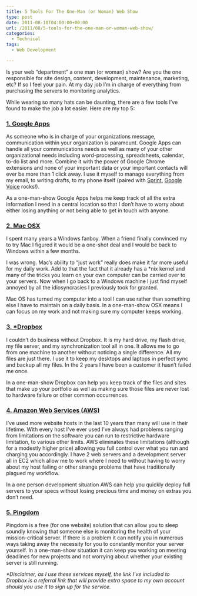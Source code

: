 ```yaml
---
title: 5 Tools For The One-Man (or Woman) Web Show
type: post
date: 2011-08-10T04:00:00+00:00
url: /2011/08/5-tools-for-the-one-man-or-woman-web-show/
categories:
  - Technical
tags:
  - Web Development

---
```

Is your web “department” a one man (or woman) show? Are you the one responsible for site design, content, development, maintenance, marketing, etc? If so I feel your pain. At my day job I’m in charge of everything from purchasing the servers to&nbsp;monitoring&nbsp;analytics.

While wearing so many hats can be daunting, there are a few tools I’ve found to make the job a lot easier. Here are my top 5:

### <a title="Google Apps" href="https://workspace.google.com/" target="_blank" rel="noopener noreferrer">1. Google Apps</a>

As someone who is in charge of your organizations message, communication within your organization is paramount. Google Apps can handle all your communications needs as well as many of your other organizational needs including word-processing, spreadsheets, calendar, to-do list and more. Combine it with the power of Google Chrome extensions and none of your important data or your important contacts will ever be more than 1 click away. I use it myself to manage everything from my email, to writing drafts, to my phone itself (paired with <a title="Sprint" href="http://www.sprint.com" target="_blank" rel="noopener noreferrer">Sprint</a>, <a title="Google Voice" href="http://www.google.com/voice" target="_blank" rel="noopener noreferrer">Google Voice</a> rocks!).

As a one-man-show Google Apps helps me keep track of all the extra information I need in a central location so that I don’t have to worry about either losing anything or not being able to get in touch with anyone.

### <a title="OSX Lion" href="http://www.apple.com/macosx/" target="_blank" rel="noopener noreferrer">2. Mac OSX</a>

I spent many years a Windows fanboy. When a friend finally convinced my to try Mac I figured it would be a one-shot deal and I would be back to Windows within a few months.

I was wrong. Mac’s ability to “just work” really does make it far more useful for my daily work. Add to that the fact that it already has a *nix&nbsp;kernel&nbsp;and many of the tricks you learn on your own computer can be carried over to your servers. Now when I go back to a Windows machine I just find myself annoyed by all the&nbsp;idiosyncrasies&nbsp;I previously took for granted.

Mac OS has turned my computer into a tool I can use rather than something else I have to maintain on a daily basis. In a one-man-show OSX means I can focus on my work and not making sure my computer keeps working.

### <a title="Dropbox" href="http://db.tt/gmO7UFW" target="_blank" rel="noopener noreferrer">3. *Dropbox</a>

I couldn’t do business without Dropbox. It is my hard drive, my flash drive, my file server, and my&nbsp;synchronization&nbsp;tool all in one. It allows me to go from one machine to another without noticing a single difference. All my files are just there. I use it to keep my desktops and laptops in perfect sync and backup all my files. In the 2 years I have been a customer it hasn’t failed me once.

In a one-man-show Dropbox can help you keep track of the files and sites that make up your portfolio as well as making sure those files are never lost to hardware failure or other common&nbsp;occurrences.

### <a title="Amazon Web Services" href="http://aws.amazon.com/" target="_blank" rel="noopener noreferrer">4. Amazon Web Services (AWS)</a>

I’ve used more website hosts in the last 10 years than many will use in their lifetime. With every host I’ve ever used I’ve always had problems ranging from limitations on the software you can run to restrictive hardware limitation, to various other limits. AWS eliminates these limitations (although for a modestly higher price) allowing you full control over what you run and charging you accordingly. I have 2&nbsp;web servers&nbsp;and a development server all in EC2 which allow me to work where I need to without having to worry about my host failing or other strange problems that have traditionally plagued my workflow.

In a one person development situation AWS can help you quickly deploy full servers to your specs without losing precious time and money on extras you don’t need.

### <a title="Pingdom" href="http://pingdom.com/" target="_blank" rel="noopener noreferrer">5. Pingdom</a>

Pingdom is a free (for one website) solution that can allow you to sleep soundly knowing that someone else is monitoring the health of your mission-critical server. If there is a problem it can notify you in numerous ways taking away the necessity for you to constantly monitor your server yourself. In a one-man-show situation it can keep you working on meeting deadlines for new projects and not worrying about whether your existing server is still running.

_*Disclaimer, as I use these services myself, the link I’ve included to Dropbox is a&nbsp;referral&nbsp;link that will provide extra space to my own account should you use it to sign up for the service._